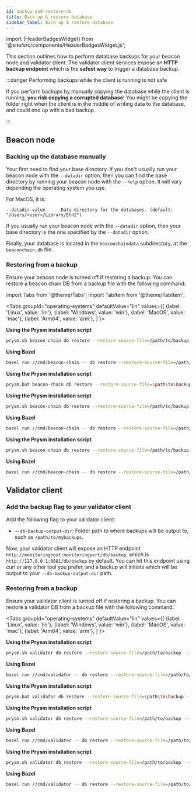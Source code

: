 ```yaml
---
id: backup-and-restore-db
title: Back up & restore database
sidebar_label: Back up & restore database
---
```


import {HeaderBadgesWidget} from '@site/src/components/HeaderBadgesWidget.js';

<HeaderBadgesWidget />

This section outlines how to perform database backups for your beacon node and validator client. The validator client services expose an **HTTP backup endpoint** which is the **safest way** to trigger a database backup.

:::danger Performing backups while the client is running is not safe

If you perform backups by manually copying the database while the client is running, **you risk copying a corrupted database**! You might be copying the folder right when the client is in the middle of writing data to the database, and could end up with a bad backup.

:::

## Beacon node

### Backing up the database manually

Your first need to find your base directory. If you don't usually run your beacon node with the `--datadir` option, then you can find the base directory by running your beacon node with
the `--help` option. It will vary depending the operating system you use.

For MacOS, it is:

    --datadir value      Data directory for the databases. (default: "/Users/<user>/Library/Eth2")

If you usually run your beacon node with the `--datadir` option, then your base directory is the one specified by the `--datadir` option.

Finally, your database is located in the `beaconchaindata` subdirectory, at the `beaconchain.db` file.

### Restoring from a backup

Ensure your beacon node is turned off if restoring a backup. You can restore a beacon chain DB from a backup file with the following command:

import Tabs from '@theme/Tabs';
import TabItem from '@theme/TabItem';

<Tabs
  groupId="operating-systems"
  defaultValue="lin"
  values={[
    {label: 'Linux', value: 'lin'},
    {label: 'Windows', value: 'win'},
    {label: 'MacOS', value: 'mac'},
    {label: 'Arm64', value: 'arm'},
  ]
}>
<TabItem value="lin">

**Using the Prysm installation script**

```sh
prysm.sh beacon-chain db restore --restore-source-file=/path/to/backup --restore-target-dir=/path/to/desired/datadir
```

**Using Bazel**

```sh
bazel run //cmd/beacon-chain -- db restore --restore-source-file=/path/to/backup --restore-target-dir=/path/to/desired/datadir
```

</TabItem>
<TabItem value="win">

**Using the Prysm installation script**

```sh
prysm.bat beacon-chain db restore --restore-source-file=\path\to\backup --restore-target-dir=\path\to\desired\datadir
```

</TabItem>
<TabItem value="mac">

**Using the Prysm installation script**

```sh
prysm.sh beacon-chain db restore --restore-source-file=/path/to/backup --restore-target-dir=/path/to/desired/datadir
```

**Using Bazel**

```sh
bazel run //cmd/beacon-chain -- db restore --restore-source-file=/path/to/backup --restore-target-dir=/path/to/desired/datadir
```

</TabItem>
<TabItem value="arm">

**Using the Prysm installation script**

```sh
prysm.sh beacon-chain db restore --restore-source-file=/path/to/backup --restore-target-dir=/path/to/desired/datadir
```

**Using Bazel**

```sh
bazel run //cmd/beacon-chain -- db restore --restore-source-file=/path/to/backup --restore-target-dir=/path/to/desired/datadir
```

</TabItem>
</Tabs>

## Validator client

### Add the backup flag to your validator client 

Add the following flag to your validator client:

- `--db-backup-output-dir`: Folder path to where backups will be output to, such as `/path/to/mybackups`.

Now, your validator client will expose an HTTP endpoint `http://monitoringhost:monitoringport/db/backup`, which is `http://127.0.0.1:8081/db/backup` by default. You can hit this endpoint using curl or any other tool you prefer, and a backup will initiate which will be output to your `--db-backup-output-dir` path.


### Restoring from a backup

Ensure your validator client is turned off if restoring a backup. You can restore a validator DB from a backup file with the following command:

<Tabs
  groupId="operating-systems"
  defaultValue="lin"
  values={[
    {label: 'Linux', value: 'lin'},
    {label: 'Windows', value: 'win'},
    {label: 'MacOS', value: 'mac'},
    {label: 'Arm64', value: 'arm'},
  ]
}>
<TabItem value="lin">

**Using the Prysm installation script**

```sh
prysm.sh validator db restore --restore-source-file=/path/to/backup --restore-target-dir=/path/to/desired/datadir
```

**Using Bazel**

```sh
bazel run //cmd/validator -- db restore --restore-source-file=/path/to/backup --restore-target-dir=/path/to/desired/datadir
```

</TabItem>
<TabItem value="win">

**Using the Prysm installation script**

```sh
prysm.bat validator db restore --restore-source-file=\path\to\backup --restore-target-dir=\path\to\desired\datadir
```

</TabItem>
<TabItem value="mac">

**Using the Prysm installation script**

```sh
prysm.sh validator db restore --restore-source-file=/path/to/backup --restore-target-dir=/path/to/desired/datadir
```

**Using Bazel**

```sh
bazel run //cmd/validator -- db restore --restore-source-file=/path/to/backup --restore-target-dir=/path/to/desired/datadir
```

</TabItem>
<TabItem value="arm">

**Using the Prysm installation script**

```sh
prysm.sh validator db restore --restore-source-file=/path/to/backup --restore-target-dir=/path/to/desired/datadir
```

**Using Bazel**

```sh
bazel run //cmd/validator -- db restore --restore-source-file=/path/to/backup --restore-target-dir=/path/to/desired/datadir
```

</TabItem>
</Tabs>
